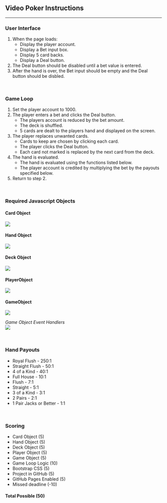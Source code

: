 ## Video Poker Instructions

---

### User Interface

1. When the page loads:
	* Display the player account.
	* Display a Bet input box.
	* Display 5 card backs.
	* Display a Deal button.
2. The Deal button should be disabled until a bet value is entered.
3. After the hand is over, the Bet input should be empty and the Deal button should be disbled.

<br>

### Game Loop

1. Set the player account to 1000.
2. The player enters a bet and clicks the Deal button.
	* The players account is reduced by the bet amount.
	* The deck is shuffled.
	* 5 cards are dealt to the players hand and displayed on the screen.
3. The player replaces unwanted cards.
	* Cards to keep are chosen by clicking each card.
	* The player clicks the Deal button.
	* Each card not marked is replaced by the next card from the deck.
4. The hand is evaluated.
	* The hand is evaluated using the functions listed below.
	* The player account is credited by multiplying the bet by the payouts specified below.
5. Return to step 2.

<br>

### Required Javascript Objects

#### Card Object
<img src="https://boisecodeworks.github.io/VideoPoker/docs/CardObject.png">

<br>

#### Hand Object
<img src="https://boisecodeworks.github.io/VideoPoker/docs/HandObject.png">

<br>

#### Deck Object
<img src="https://boisecodeworks.github.io/VideoPoker/docs/DeckObject.png">

<br>

#### PlayerObject
<img src="https://boisecodeworks.github.io/VideoPoker/docs/PlayerObject.png">

<br>

#### GameObject
<img src="https://boisecodeworks.github.io/VideoPoker/docs/GameObject.png">

*Game Object Event Handlers*
<br>
<img src="https://boisecodeworks.github.io/VideoPoker/docs/GameLoop.png">

<br>

### Hand Payouts
* Royal Flush - 250:1
* Straight Flush - 50:1
* 4 of a Kind - 40:1
* Full House - 10:1
* Flush - 7:1
* Straight - 5:1
* 3 of a Kind - 3:1
* 2 Pairs - 2:1
* 1 Pair Jacks or Better - 1:1 

<br>

### Scoring
* Card Object (5)
* Hand Object (5)
* Deck Object (5)
* Player Object (5)
* Game Object (5)
* Game Loop Logic (10)
* Bootstrap CSS (5)
* Project in GitHub (5)
* GitHub Pages Enabled (5)
* Missed deadline (-10)

#### Total Possible (50)

